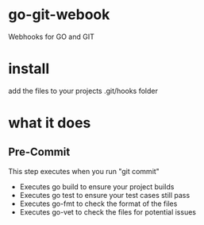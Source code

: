 # go-git-webook
Webhooks for GO and GIT

# install
add the files to your projects .git/hooks folder

# what it does
## Pre-Commit
This step executes when you run "git commit"
* Executes go build to ensure your project builds 
* Executes go test to ensure your test cases still pass
* Executes go-fmt to check the format of the files
* Executes go-vet to check the files for potential issues
